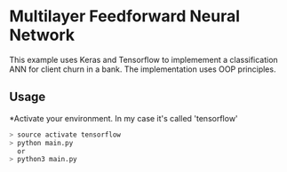 # Multilayer Feedforward Neural Network

This example uses Keras and Tensorflow to implemement a classification ANN for client churn in a bank.
The implementation uses OOP principles.

## Usage
*Activate your environment. In my case it's called 'tensorflow'

```bash
> source activate tensorflow
> python main.py
  or  
> python3 main.py
```
